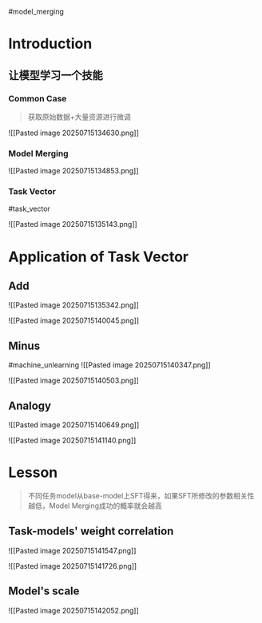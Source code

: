 #model_merging
# Introduction
## 让模型学习一个技能
### Common Case
> 获取原始数据+大量资源进行微调

![[Pasted image 20250715134630.png]]
### Model Merging
![[Pasted image 20250715134853.png]]
### Task Vector
#task_vector

![[Pasted image 20250715135143.png]]
# Application of Task Vector
## Add
![[Pasted image 20250715135342.png]]

![[Pasted image 20250715140045.png]]
## Minus
#machine_unlearning
![[Pasted image 20250715140347.png]]

![[Pasted image 20250715140503.png]]
## Analogy
![[Pasted image 20250715140649.png]]

![[Pasted image 20250715141140.png]]
# Lesson
> 不同任务model从base-model上SFT得来，如果SFT所修改的参数相关性越低，Model Merging成功的概率就会越高

## Task-models' weight correlation
![[Pasted image 20250715141547.png]]

![[Pasted image 20250715141726.png]]
## Model's scale
![[Pasted image 20250715142052.png]]
